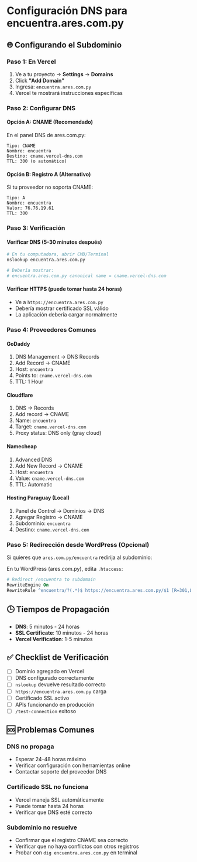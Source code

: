 # Configuración DNS para encuentra.ares.com.py

## 🌐 Configurando el Subdominio

### **Paso 1: En Vercel**

1. Ve a tu proyecto → **Settings** → **Domains**
2. Click **"Add Domain"**
3. Ingresa: `encuentra.ares.com.py`
4. Vercel te mostrará instrucciones específicas

### **Paso 2: Configurar DNS**

#### **Opción A: CNAME (Recomendado)**
En el panel DNS de ares.com.py:

```
Tipo: CNAME
Nombre: encuentra
Destino: cname.vercel-dns.com
TTL: 300 (o automático)
```

#### **Opción B: Registro A (Alternativo)**
Si tu proveedor no soporta CNAME:

```
Tipo: A
Nombre: encuentra  
Valor: 76.76.19.61
TTL: 300
```

### **Paso 3: Verificación**

#### **Verificar DNS (5-30 minutos después)**
```bash
# En tu computadora, abrir CMD/Terminal
nslookup encuentra.ares.com.py

# Debería mostrar:
# encuentra.ares.com.py canonical name = cname.vercel-dns.com
```

#### **Verificar HTTPS (puede tomar hasta 24 horas)**
- Ve a `https://encuentra.ares.com.py`
- Debería mostrar certificado SSL válido
- La aplicación debería cargar normalmente

### **Paso 4: Proveedores Comunes**

#### **GoDaddy**
1. DNS Management → DNS Records
2. Add Record → CNAME
3. Host: `encuentra`
4. Points to: `cname.vercel-dns.com`
5. TTL: 1 Hour

#### **Cloudflare**
1. DNS → Records
2. Add record → CNAME
3. Name: `encuentra`
4. Target: `cname.vercel-dns.com`
5. Proxy status: DNS only (gray cloud)

#### **Namecheap**
1. Advanced DNS
2. Add New Record → CNAME
3. Host: `encuentra`
4. Value: `cname.vercel-dns.com`
5. TTL: Automatic

#### **Hosting Paraguay (Local)**
1. Panel de Control → Dominios → DNS
2. Agregar Registro → CNAME
3. Subdominio: `encuentra`
4. Destino: `cname.vercel-dns.com`

### **Paso 5: Redirección desde WordPress (Opcional)**

Si quieres que `ares.com.py/encuentra` redirija al subdominio:

En tu WordPress (ares.com.py), edita `.htaccess`:

```apache
# Redirect /encuentra to subdomain
RewriteEngine On
RewriteRule ^encuentra/?(.*)$ https://encuentra.ares.com.py/$1 [R=301,L]
```

## 🕒 Tiempos de Propagación

- **DNS**: 5 minutos - 24 horas
- **SSL Certificate**: 10 minutos - 24 horas  
- **Vercel Verification**: 1-5 minutos

## ✅ Checklist de Verificación

- [ ] Dominio agregado en Vercel
- [ ] DNS configurado correctamente
- [ ] `nslookup` devuelve resultado correcto
- [ ] `https://encuentra.ares.com.py` carga
- [ ] Certificado SSL activo
- [ ] APIs funcionando en producción
- [ ] `/test-connection` exitoso

## 🆘 Problemas Comunes

### DNS no propaga
- Esperar 24-48 horas máximo
- Verificar configuración con herramientas online
- Contactar soporte del proveedor DNS

### Certificado SSL no funciona
- Vercel maneja SSL automáticamente
- Puede tomar hasta 24 horas
- Verificar que DNS esté correcto

### Subdominio no resuelve
- Confirmar que el registro CNAME sea correcto
- Verificar que no haya conflictos con otros registros
- Probar con `dig encuentra.ares.com.py` en terminal